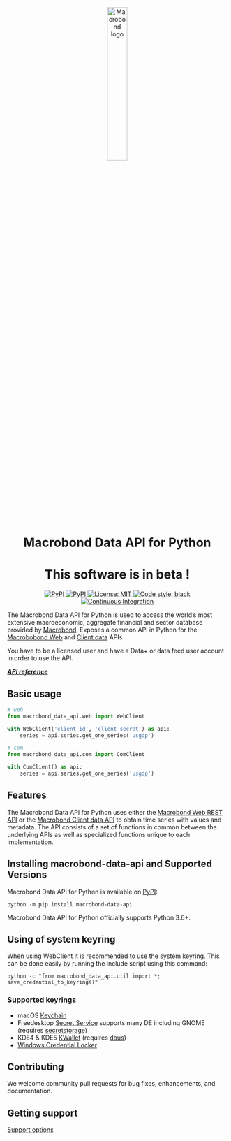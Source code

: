 <div align="center">
    <a href="https://www.macrobond.com/">
        <img loading="lazy" aria-roledescription="brand logo" alt="Macrobond logo" src="https://macrobond.github.io/macrobond-data-api/assets/Macrobond_logo_Color.svg" width="30%">
    </a>
</div>

<h1 align="center">Macrobond Data API for Python</h1>

<h1 align="center">This software is in beta !</h1>

<p align="center">
    <a href="https://pypi.org/project/macrobond-data-api/">
        <img alt="PyPI" src="https://img.shields.io/pypi/v/macrobond-data-api">
    </a>
    <a href="https://pypi.org/project/macrobond-data-api/">
        <img alt="PyPI" src="https://img.shields.io/pypi/pyversions/macrobond-data-api.svg">
    </a>
    <a href="https://github.com/macrobond/macrobond-data-api/blob/main/LICENSE">
        <img alt="License: MIT" src="https://black.readthedocs.io/en/stable/_static/license.svg">
    </a>
    <a href="https://github.com/psf/black"><img alt="Code style: black" src="https://img.shields.io/badge/code%20style-black-000000.svg">
    </a>
    <a href="https://github.com/macrobond/macrobond-data-api/actions/workflows/ci.yml">
        <img alt="Continuous Integration" src="https://github.com/macrobond/macrobond-data-api/actions/workflows/ci.yml/badge.svg">
    </a>
    <!--
    <a href="https://github.com/macrobond/macrobond-data-api/actions/workflows/deploying-github-pages.yaml">
        <img alt="Deploy to Github Pages" src="https://github.com/macrobond/macrobond-data-api/actions/workflows/deploying-github-pages.yaml/badge.svg">
    </a>
    <a href="https://github.com/macrobond/macrobond-data-api/actions/workflows/deploying-github-pages.yaml">
        <img alt="Deploy to PyPI" src="https://github.com/macrobond/macrobond-data-api/actions/workflows/python-publish.yml/badge.svg">
    </a>
    -->
</p>


The Macrobond Data API for Python is used to access the world’s most extensive macroeconomic, aggregate financial and sector database provided by [Macrobond](http://www.macrobond.com).
Exposes a common API in Python for the [Macrobobond Web](https://help.macrobond.com/technical-information/the-macrobond-data-web-api-feed/) and [Client data](https://help.macrobond.com/technical-information/the-macrobond-api-for-python/) APIs

You have to be a licensed user and have a Data+ or data feed user account in order to use the API.

[***API reference***](https://macrobond.github.io/macrobond-data-api/)

## Basic usage

```python
# web
from macrobond_data_api.web import WebClient

with WebClient('client id', 'client secret') as api:
    series = api.series.get_one_series('usgdp')

# com
from macrobond_data_api.com import ComClient

with ComClient() as api:
    series = api.series.get_one_series('usgdp')
```

## Features

The Macrobond Data API for Python uses either the [Macrobond Web REST API](https://help.macrobond.com/technical-information/the-macrobond-data-web-api-feed/) or the [Macrobond Client data API](https://help.macrobond.com/technical-information/the-macrobond-api-for-python/) to obtain time series with values and metadata.
The API consists of a set of functions in common between the underlying APIs as well as specialized functions unique to each implementation.

## Installing macrobond-data-api and Supported Versions

Macrobond Data API for Python is available on [PyPI](https://pypi.org/project/macrobond-data-api/):

```console
python -m pip install macrobond-data-api
```

Macrobond Data API for Python officially supports Python 3.6+.

## Using of system keyring

When using WebClient it is recommended to use the system keyring.
This can be done easily by running the include script using this command:

```console
python -c "from macrobond_data_api.util import *; save_credential_to_keyring()"
```

### Supported keyrings

* macOS [Keychain](https://en.wikipedia.org/wiki/Keychain_%28software%29)
* Freedesktop [Secret Service](http://standards.freedesktop.org/secret-service/) supports many DE including GNOME (requires [secretstorage](https://pypi.python.org/pypi/secretstorage))
* KDE4 & KDE5 [KWallet](https://en.wikipedia.org/wiki/KWallet) (requires [dbus](https://pypi.python.org/pypi/dbus-python))
* [Windows Credential Locker](https://docs.microsoft.com/en-us/windows/uwp/security/credential-locker)

## Contributing

We welcome community pull requests for bug fixes, enhancements, and documentation.

## Getting support

[Support options](https://help.macrobond.com/support/)
